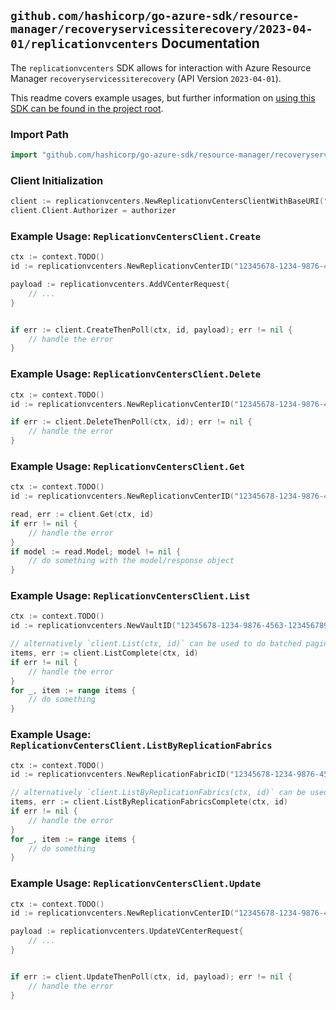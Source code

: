 
## `github.com/hashicorp/go-azure-sdk/resource-manager/recoveryservicessiterecovery/2023-04-01/replicationvcenters` Documentation

The `replicationvcenters` SDK allows for interaction with Azure Resource Manager `recoveryservicessiterecovery` (API Version `2023-04-01`).

This readme covers example usages, but further information on [using this SDK can be found in the project root](https://github.com/hashicorp/go-azure-sdk/tree/main/docs).

### Import Path

```go
import "github.com/hashicorp/go-azure-sdk/resource-manager/recoveryservicessiterecovery/2023-04-01/replicationvcenters"
```


### Client Initialization

```go
client := replicationvcenters.NewReplicationvCentersClientWithBaseURI("https://management.azure.com")
client.Client.Authorizer = authorizer
```


### Example Usage: `ReplicationvCentersClient.Create`

```go
ctx := context.TODO()
id := replicationvcenters.NewReplicationvCenterID("12345678-1234-9876-4563-123456789012", "example-resource-group", "vaultValue", "replicationFabricValue", "replicationvCenterValue")

payload := replicationvcenters.AddVCenterRequest{
	// ...
}


if err := client.CreateThenPoll(ctx, id, payload); err != nil {
	// handle the error
}
```


### Example Usage: `ReplicationvCentersClient.Delete`

```go
ctx := context.TODO()
id := replicationvcenters.NewReplicationvCenterID("12345678-1234-9876-4563-123456789012", "example-resource-group", "vaultValue", "replicationFabricValue", "replicationvCenterValue")

if err := client.DeleteThenPoll(ctx, id); err != nil {
	// handle the error
}
```


### Example Usage: `ReplicationvCentersClient.Get`

```go
ctx := context.TODO()
id := replicationvcenters.NewReplicationvCenterID("12345678-1234-9876-4563-123456789012", "example-resource-group", "vaultValue", "replicationFabricValue", "replicationvCenterValue")

read, err := client.Get(ctx, id)
if err != nil {
	// handle the error
}
if model := read.Model; model != nil {
	// do something with the model/response object
}
```


### Example Usage: `ReplicationvCentersClient.List`

```go
ctx := context.TODO()
id := replicationvcenters.NewVaultID("12345678-1234-9876-4563-123456789012", "example-resource-group", "vaultValue")

// alternatively `client.List(ctx, id)` can be used to do batched pagination
items, err := client.ListComplete(ctx, id)
if err != nil {
	// handle the error
}
for _, item := range items {
	// do something
}
```


### Example Usage: `ReplicationvCentersClient.ListByReplicationFabrics`

```go
ctx := context.TODO()
id := replicationvcenters.NewReplicationFabricID("12345678-1234-9876-4563-123456789012", "example-resource-group", "vaultValue", "replicationFabricValue")

// alternatively `client.ListByReplicationFabrics(ctx, id)` can be used to do batched pagination
items, err := client.ListByReplicationFabricsComplete(ctx, id)
if err != nil {
	// handle the error
}
for _, item := range items {
	// do something
}
```


### Example Usage: `ReplicationvCentersClient.Update`

```go
ctx := context.TODO()
id := replicationvcenters.NewReplicationvCenterID("12345678-1234-9876-4563-123456789012", "example-resource-group", "vaultValue", "replicationFabricValue", "replicationvCenterValue")

payload := replicationvcenters.UpdateVCenterRequest{
	// ...
}


if err := client.UpdateThenPoll(ctx, id, payload); err != nil {
	// handle the error
}
```
